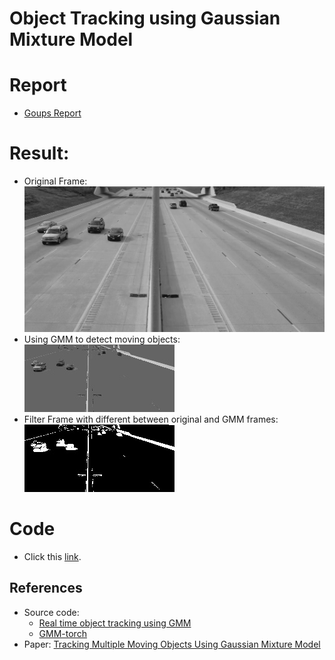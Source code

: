 # Object Tracking using Gaussian Mixture Model
# Report
* [Goups Report](./GMM_Method_Report.pdf)
# Result:
* Original Frame:
	![](/images/frame210-original.jpg)
* Using GMM to detect moving objects:
	![](/images/frame210-GMM.jpg)
* Filter Frame with different between original and GMM frames:
	![](/images/frame210-filter.jpg)
# Code
* Click this [link](https://colab.research.google.com/drive/122Ac84juP3fuRvd7gfSCzr9LH9wztrqm?usp=sharing&fbclid=IwAR0AnTNqSlz53vGw5T73OXXS0raLIjRdtpjEpcf6QugVls6ZSEwR_T-daGQ#scrollTo=0-43RadzR6ZW).
## References
* Source code:
	* [Real time object tracking using GMM](https://github.com/ksheersagaragrawal/Real-Time-Object-Tracking-using-GMM/tree/main)
	* [GMM-torch](https://github.com/ldeecke/gmm-torch)
* Paper: [Tracking Multiple Moving Objects Using Gaussian Mixture Model](https://citeseerx.ist.psu.edu/document?repid=rep1&type=pdf&doi=567f3af15e6ab28207b22f64fd182d04e99a083e)
